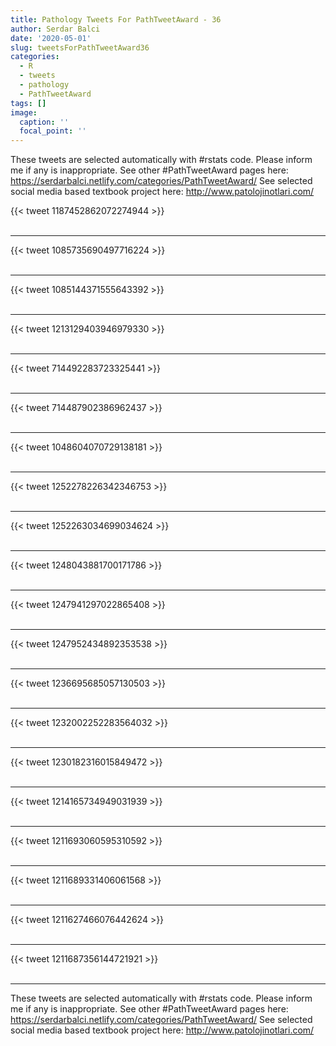 ```yaml
---
title: Pathology Tweets For PathTweetAward - 36
author: Serdar Balci
date: '2020-05-01'
slug: tweetsForPathTweetAward36
categories:
  - R
  - tweets
  - pathology
  - PathTweetAward
tags: []
image:
  caption: ''
  focal_point: ''
---
```



These tweets are selected automatically with #rstats code. Please inform me if any is inappropriate.
See other #PathTweetAward pages here: https://serdarbalci.netlify.com/categories/PathTweetAward/ 
See selected social media based textbook project here: http://www.patolojinotlari.com/

{{< tweet 1187452862072274944 >}}
<br>
<br>
<hr>
{{< tweet 1085735690497716224 >}}
<br>
<br>
<hr>
{{< tweet 1085144371555643392 >}}
<br>
<br>
<hr>
{{< tweet 1213129403946979330 >}}
<br>
<br>
<hr>
{{< tweet 714492283723325441 >}}
<br>
<br>
<hr>
{{< tweet 714487902386962437 >}}
<br>
<br>
<hr>
{{< tweet 1048604070729138181 >}}
<br>
<br>
<hr>
{{< tweet 1252278226342346753 >}}
<br>
<br>
<hr>
{{< tweet 1252263034699034624 >}}
<br>
<br>
<hr>
{{< tweet 1248043881700171786 >}}
<br>
<br>
<hr>
{{< tweet 1247941297022865408 >}}
<br>
<br>
<hr>
{{< tweet 1247952434892353538 >}}
<br>
<br>
<hr>
{{< tweet 1236695685057130503 >}}
<br>
<br>
<hr>
{{< tweet 1232002252283564032 >}}
<br>
<br>
<hr>
{{< tweet 1230182316015849472 >}}
<br>
<br>
<hr>
{{< tweet 1214165734949031939 >}}
<br>
<br>
<hr>
{{< tweet 1211693060595310592 >}}
<br>
<br>
<hr>
{{< tweet 1211689331406061568 >}}
<br>
<br>
<hr>
{{< tweet 1211627466076442624 >}}
<br>
<br>
<hr>
{{< tweet 1211687356144721921 >}}
<br>
<br>
<hr>


These tweets are selected automatically with #rstats code. Please inform me if any is inappropriate.
See other #PathTweetAward pages here: https://serdarbalci.netlify.com/categories/PathTweetAward/ 
See selected social media based textbook project here: http://www.patolojinotlari.com/
